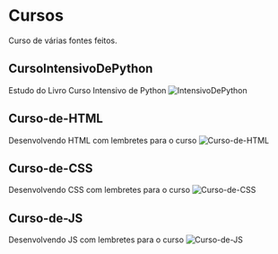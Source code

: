 # Cursos
Curso de várias fontes feitos.

## CursoIntensivoDePython
Estudo do Livro Curso Intensivo de Python
![IntensivoDePython](https://github.com/GledsonVC/Cursos/tree/main/CursoIntensivoDePython)


## Curso-de-HTML
Desenvolvendo HTML com lembretes para o curso
![Curso-de-HTML](https://github.com/GledsonVC/Cursos/tree/main/Curso-de-HTML)


## Curso-de-CSS
Desenvolvendo CSS com lembretes para o curso
![Curso-de-CSS](https://github.com/GledsonVC/Cursos/tree/main/Curso-de-CSS)


## Curso-de-JS
Desenvolvendo JS com lembretes para o curso
![Curso-de-JS](https://github.com/GledsonVC/Cursos/tree/main/Curso-de-JS)
